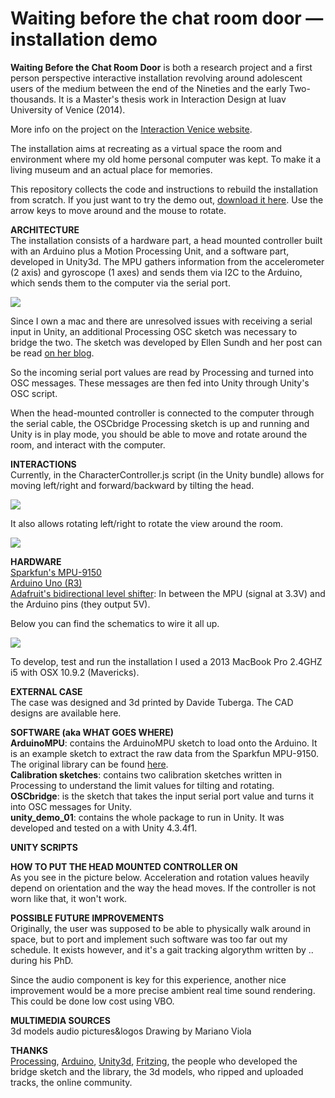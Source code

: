 Waiting before the chat room door — installation demo
========

<strong>Waiting Before the Chat Room Door</strong> is both a research project and a first person perspective interactive installation revolving around adolescent users of the medium between the end of the Nineties and the early Two-thousands. It is a Master's thesis work in Interaction Design at Iuav University of Venice (2014).

More info on the project on the <a href = "http://www.interaction-venice.com/projects/iuav-thesis/projects-2014/waiting-before-the-chat-room-door/" target = "_blank">Interaction Venice website</a>.

The installation aims at recreating as a virtual space the room and environment where my old home personal computer was kept. To make it a living museum and an actual place for memories.

This repository collects the code and instructions to rebuild the installation from scratch. If you just want to try the demo out, <a href = "http://www.ruggerocastagnola.com/docs/waiting_before_the_chat_room_door/waiting_before_the_chat_room_door_demo_test_mode.zip" target = "_blank">download it here</a>. Use the arrow keys to move around and the mouse to rotate.

<strong>ARCHITECTURE</strong><br/>
The installation consists of a hardware part, a head mounted controller built with an Arduino plus a Motion Processing Unit, and a software part, developed in Unity3d. 
The MPU gathers information from the accelerometer (2 axis) and gyroscope (1 axes) and sends them via I2C to the Arduino, which sends them to the computer via the serial port.

<img src = "http://www.ruggerocastagnola.com/docs/waiting_before_the_chat_room_door/hardware_information_flow_scheme.png">

Since I own a mac and there are unresolved issues with receiving a serial input in Unity, an additional Processing OSC sketch was necessary to bridge the two. The sketch was developed by Ellen Sundh and her post can be read <a href = "http://www.sundh.com/blog/2012/05/unity-processing-arduino/" target = "_blank">on her blog</a>. 

So the incoming serial port values are read by Processing and turned into OSC messages. These messages are then fed into Unity through Unity's OSC script. 

When the head-mounted controller is connected to the computer through the serial cable, the OSCbridge Processing sketch is up and running and Unity is in play mode, you should be able to move and rotate around the room, and interact with the computer.

<strong>INTERACTIONS</strong><br/>
Currently, in the CharacterController.js script (in the Unity bundle) allows for moving left/right and forward/backward by tilting the head.

<img src = "http://www.ruggerocastagnola.com/docs/waiting_before_the_chat_room_door/tilting_head_interaction.png">

It also allows rotating left/right to rotate the view around the room.

<img src = "http://www.ruggerocastagnola.com/docs/waiting_before_the_chat_room_door/rotating_head_interaction.png">

<strong>HARDWARE</strong><br/>
<a href = "http://www.sparkfun.com/products/11486" target = "_blank">Sparkfun's MPU-9150</a><br/>
<a href = "http://arduino.cc/en/Main/arduinoBoardUno" target = "_blank">Arduino Uno (R3)</a><br/>
<a href = "http://www.adafruit.com/products/757" target = "_blank">Adafruit's bidirectional level shifter</a>: In between the MPU (signal at 3.3V) and the Arduino pins (they output 5V).<br/>

Below you can find the schematics to wire it all up.

<img src = "http://ruggerocastagnola.com/docs/waiting_before_the_chat_room_door/electronics_fritzing.png">

To develop, test and run the installation I used a 2013 MacBook Pro 2.4GHZ i5 with OSX 10.9.2 (Mavericks).

<strong>EXTERNAL CASE</strong><br/>
The case was designed and 3d printed by Davide Tuberga. The CAD designs are available here.

<strong>SOFTWARE (aka WHAT GOES WHERE)</strong><br/>
<strong>ArduinoMPU</strong>: contains the ArduinoMPU sketch to load onto the Arduino. It is an example sketch to extract the raw data from the Sparkfun MPU-9150. The original library can be found <a href = "http://github.com/sparkfun/MPU-9150_Breakout" target = "_blank">here</a>.<br/>
<strong>Calibration sketches</strong>: contains two calibration sketches written in Processing to understand the limit values for tilting and rotating.<br/>
<strong>OSCbridge</strong>: is the sketch that takes the input serial port value and turns it into OSC messages for Unity.<br/>
<strong>unity_demo_01</strong>: contains the whole package to run in Unity. It was developed and tested on a with Unity 4.3.4f1.

<strong>UNITY SCRIPTS</strong><br/>

<strong>HOW TO PUT THE HEAD MOUNTED CONTROLLER ON</strong><br/>
As you see in the picture below. Acceleration and rotation values heavily depend on orientation and the way the head moves. If the controller is not worn like that, it won't work.

<strong>POSSIBLE FUTURE IMPROVEMENTS</strong><br/>
Originally, the user was supposed to be able to physically walk around in space, but to port and implement such software was too far out my schedule. It exists however, and it's a gait tracking algorythm written by .. during his PhD.

Since the audio component is key for this experience, another nice improvement would be a more precise ambient real time sound rendering. This could be done low cost using VBO.

<strong>MULTIMEDIA SOURCES</strong><br/>
3d models
audio
pictures&logos
Drawing by Mariano Viola

<strong>THANKS</strong><br/>
<a href = "http://processing.org" target = "_blank">Processing</a>, <a href = "http://arduino.cc" target = "_blank">Arduino</a>, <a href = "https://unity3d.com" target = "_blank">Unity3d</a>, <a href = "http://fritzing.org/home/" target = "_blank">Fritzing</a>, the people who developed the bridge sketch and the library, the 3d models, who ripped and uploaded tracks, the online community.

